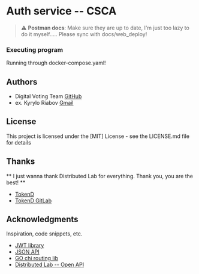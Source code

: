 # Auth service -- CSCA

> :warning: **Postman docs**: Make sure they are up to date, I'm just too lazy to do it myself..... Please sync with docs/web_deploy!

### Executing program

Running through docker-compose.yaml!

## Authors

* Digital Voting Team [GitHub](https://github.com/Digital-Voting-Team)
* ex. Kyrylo Riabov [Gmail](kyryl.ryabov@gmail.com)

## License

This project is licensed under the [MIT] License - see the LICENSE.md file for details

## Thanks 

** I just wanna thank Distributed Lab for everything. Thank you, you are the best! **

* [TokenD](https://tokend.io/)
* [TokenD GitLab](https://gitlab.com/tokend/)

## Acknowledgments

Inspiration, code snippets, etc.

* [JWT library](https://github.com/golang-jwt/jwt)
* [JSON API](https://jsonapi.org/)
* [GO chi routing lib](https://github.com/go-chi/chi)
* [Distributed Lab -- Open API](https://gitlab.com/tokend/openapi-go-generator)
